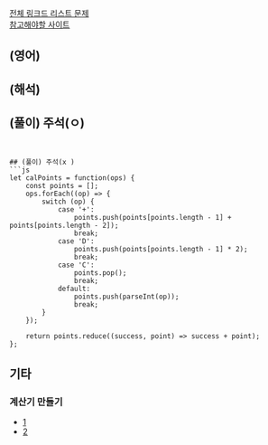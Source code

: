 <a href="https://leetcode.com/tag/linked-list/">전체 링크드 리스트 문제 </a>  
<a href="https://leetcode.com/problems/merge-k-sorted-lists/description/">참고해야할 사이트</a>    
## (영어)


## (해석)

## (풀이) 주석(ㅇ)

             
```    


## (풀이) 주석(x )
```js
let calPoints = function(ops) {
    const points = [];
    ops.forEach((op) => {
        switch (op) {
            case '+':
                points.push(points[points.length - 1] + points[points.length - 2]);
                break;
            case 'D':
                points.push(points[points.length - 1] * 2);
                break;
            case 'C':
                points.pop();
                break;
            default:
                points.push(parseInt(op));
                break;
        }
    });
    
    return points.reduce((success, point) => success + point);
};
```
## 기타
### 계산기 만들기
- <a href="https://blog.naver.com/ggamjige8888/221749074687">1</a>
- <a href="https://blog.naver.com/ggamjige8888/221749068131">2</a>
